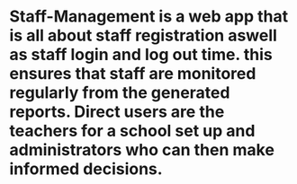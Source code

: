 # Staff-Management is a web app that is all about staff registration aswell as staff login and log out time. this ensures that staff are monitored regularly from the generated reports. Direct users are the teachers for a school set up and administrators who can then make informed decisions.
